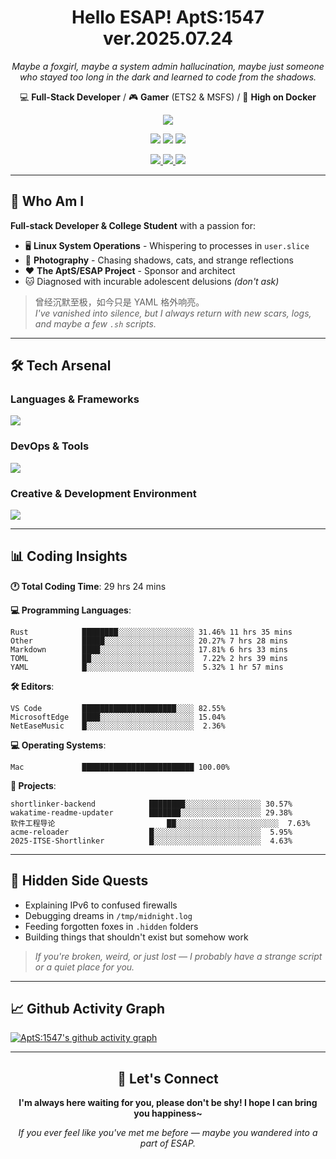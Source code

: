 <div align="center">
  <h1>Hello ESAP! AptS:1547 ver.2025.07.24</h1>
  <p><em>Maybe a foxgirl, maybe a system admin hallucination, maybe just someone who stayed too long in the dark and learned to code from the shadows.</em></p>
  
  <p>
    💻 <strong>Full-Stack Developer</strong> / 🎮 <strong>Gamer</strong> (ETS2 & MSFS) / 🐋 <strong>High on Docker</strong>
  </p>
</div>

<div align="center">
  <p>
    <a href="https://github.com/AptS-1547">
      <img src="https://github-readme-stats.vercel.app/api?username=AptS-1547&show_icons=true&theme=transparent" />
    </a>
  </p>

  <p>
    <img src="https://komarev.com/ghpvc/?username=AptS-1547&color=blue&style=flat-square" />
    <img src="https://img.shields.io/github/followers/AptS-1547?style=flat-square" />
    <img src="https://img.shields.io/github/stars/AptS-1547?style=flat-square" />
  </p>

  <p>
    <a href="https://www.esaps.net/">
      <img src="https://img.shields.io/badge/website-4493f8?style=for-the-badge&logo=About.me&logoColor=white" />
    </a>
    <a href="https://www.esaps.net/feed/">
      <img src="https://img.shields.io/badge/RSS-4493f8?style=for-the-badge&logo=rss&logoColor=white" />
    </a>
    <a href="mailto:apts-1547@esaps.net">
      <img src="https://img.shields.io/badge/Email-4493f8?style=for-the-badge&logo=gmail&logoColor=white" />
    </a>
  </p>
</div>

---

## 🦊 Who Am I

**Full-stack Developer & College Student** with a passion for:
- 🖥️ **Linux System Operations** - Whispering to processes in `user.slice`
- 📸 **Photography** - Chasing shadows, cats, and strange reflections  
- ❤️ **The AptS/ESAP Project** - Sponsor and architect
- 🐱 Diagnosed with incurable adolescent delusions *(don't ask)*

> 曾经沉默至极，如今只是 YAML 格外响亮。  
> *I've vanished into silence, but I always return with new scars, logs, and maybe a few `.sh` scripts.*

---

## 🛠️ Tech Arsenal

### **Languages & Frameworks**
<a href="https://skillicons.dev">
  <img src="https://skillicons.dev/icons?i=py,javascript,typescript,vue,nodejs,php,r,html,css,java,kotlin,go,c,cs,cpp,rust,bash,tailwind" />
</a>

### **DevOps & Tools**
<a href="https://skillicons.dev">
  <img src="https://skillicons.dev/icons?i=docker,git,github,githubactions,jenkins,nginx,cloudflare,workers,grafana,prometheus,sqlite,postgres,mysql,mongodb,redis" />
</a>

### **Creative & Development Environment**
<a href="https://skillicons.dev">
  <img src="https://skillicons.dev/icons?i=vscode,visualstudio,idea,androidstudio,arduino,blender,ps,pr,ae,au" />
</a>

---

## 📊 Coding Insights

<!--START_SECTION:waka-->
**🕐 Total Coding Time**: 29 hrs 24 mins

**💻 Programming Languages**:
```text
Rust            ████████░░░░░░░░░░░░░░░░░ 31.46% 11 hrs 35 mins
Other           █████░░░░░░░░░░░░░░░░░░░░ 20.27% 7 hrs 28 mins
Markdown        ████░░░░░░░░░░░░░░░░░░░░░ 17.81% 6 hrs 33 mins
TOML            ██░░░░░░░░░░░░░░░░░░░░░░░  7.22% 2 hrs 39 mins
YAML            █░░░░░░░░░░░░░░░░░░░░░░░░  5.32% 1 hr 57 mins
```

**🛠️ Editors**:
```text
VS Code         █████████████████████░░░░ 82.55%
MicrosoftEdge   ████░░░░░░░░░░░░░░░░░░░░░ 15.04%
NetEaseMusic    █░░░░░░░░░░░░░░░░░░░░░░░░  2.36%
```

**💻 Operating Systems**:
```text
Mac             █████████████████████████ 100.00%
```

**📂 Projects**:
```text
shortlinker-backend            ████████░░░░░░░░░░░░░░░░░ 30.57%
wakatime-readme-updater        ███████░░░░░░░░░░░░░░░░░░ 29.38%
软件工程导论                         ██░░░░░░░░░░░░░░░░░░░░░░░  7.63%
acme-reloader                  █░░░░░░░░░░░░░░░░░░░░░░░░  5.95%
2025-ITSE-Shortlinker          █░░░░░░░░░░░░░░░░░░░░░░░░  4.63%
```

<!--END_SECTION:waka-->

---

## 🌙 Hidden Side Quests

- Explaining IPv6 to confused firewalls
- Debugging dreams in `/tmp/midnight.log`  
- Feeding forgotten foxes in `.hidden` folders
- Building things that shouldn't exist but somehow work

> *If you're broken, weird, or just lost — I probably have a strange script or a quiet place for you.*

---

## 📈 Github Activity Graph

[![AptS:1547's github activity graph](https://github-readme-activity-graph.vercel.app/graph?username=AptS-1547&theme=react-dark)](https://github.com/AptS-1547)

---

<div align="center">
  <h2>🤝 Let's Connect</h2>
  <p><strong>I'm always here waiting for you, please don't be shy! I hope I can bring you happiness~</strong></p>
  
  <em>If you ever feel like you've met me before — maybe you wandered into a part of ESAP.</em>
</div>

